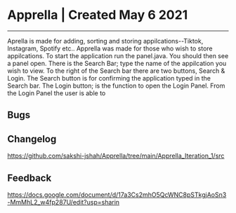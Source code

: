 # Apprella | Created May 6 2021 
------------------------------------
Aprella is made for adding, sorting and storing appilcations--Tiktok, Instagram, Spotify etc.. 
Apprella was made for those who wish to store appilcations. To start the application run the panel.java. 
You should then see a panel open. There is the Search Bar; type the name of the appilcation you wish to view.
To the right of the Search bar there are two buttons, Search & Login. The Search button is for confirming 
the application typed in the Search bar. The Login button; is the function to open the Login Panel.
From the Login Panel the user is able to 








Bugs
------------------------------------


Changelog 
------------------------------------
https://github.com/sakshi-jshah/Apprella/tree/main/Apprella_Iteration_1/src


Feedback 
------------------------------------
https://docs.google.com/document/d/17a3Cs2mhO5QcWNC8pSTkgjAoSn3-MmMhL2_w4fp287U/edit?usp=sharin
